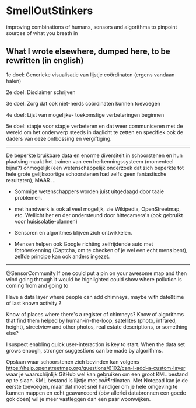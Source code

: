 # SmellOutStinkers
improving combinations of humans, sensors and algorithms to pinpoint sources of what you breath in

## What I wrote elsewhere, dumped here, to be rewritten (in english)

1e doel:
Generieke visualisatie van lijstje coördinaten (ergens vandaan halen)

2e doel:
Disclaimer schrijven

3e doel:
Zorg dat ook niet-nerds coördinaten kunnen toevoegen

4e doel:
Lijst van mogelijke- toekomstige verbeteringen beginnen

5e doel: stapje voor stapje verbeteren en dat weer communiceren met de wereld om het onderwerp steeds in daglicht te zetten en specifiek ook de daders van deze ontbossing en vergiftiging.


---

De beperkte bruikbare data en enorme diversiteit in schoorstenen en hun
plaatsing maakt het trainen van een herkenningssysteem (momenteel bijna?)
onmogelijk (een wetenschappelijk onderzoek dat zich beperkte tot hele
grote gelijksoortige schoorstenen had zelfs geen fantastische resultaten),
MAAR ...

- Sommige wetenschappers worden juist uitgedaagd door taaie problemen.

- met handwerk is ook al veel mogelijk, zie Wikipedia, OpenStreetmap, etc.
Wellicht her en der ondersteund door hittecamera's (ook gebruikt voor
huisisolatie-plannen)

- Sensoren en algoritmes blijven zich ontwikkelen.

- Mensen helpen ook Google richting zelfrijdende auto met fotoherkenning
(Captcha, om te checken of je wel een echt mens bent), zelfde principe kan
ook anders ingezet.

---

@SensorCommunity
  If one could put a pin on your awesome map and then wind going through
 it
 would be highlighted could show where pollution is coming from and going
 to

 Have a data layer where people can add chimneys, maybe with date&time of
 last known activity ?

 Know of places where there's a register of chimneys?
 Know of algorithms that find them helped by human-in-the-loop,
 satellites
 (photo, infrared, height), streetview and other photos, real estate
 descriptions, or something else?

  I suspect enabling quick user-interaction is key to start. When the
 data
 set grows enough, stronger suggestions can be made by algorithms.


 Opslaan waar schoorstenen zich bevinden kan volgens
 https://help.openstreetmap.org/questions/6102/can-i-add-a-custom-layer
 waar je waarschijnlijk GitHub wel kan gebruiken om een groot KML bestand
 op te slaan. KML bestand is lijstje met coÃ¶rdinaten. Met Notepad kan je
 de
 eerste toevoegen, maar dat moet snel handiger om je hele omgeving te
 kunnen mappen en echt geavanceerd (obv allerlei databronnen een goede
 gok
 doen) wil je meer vastleggen dan een paar woonwijken.
